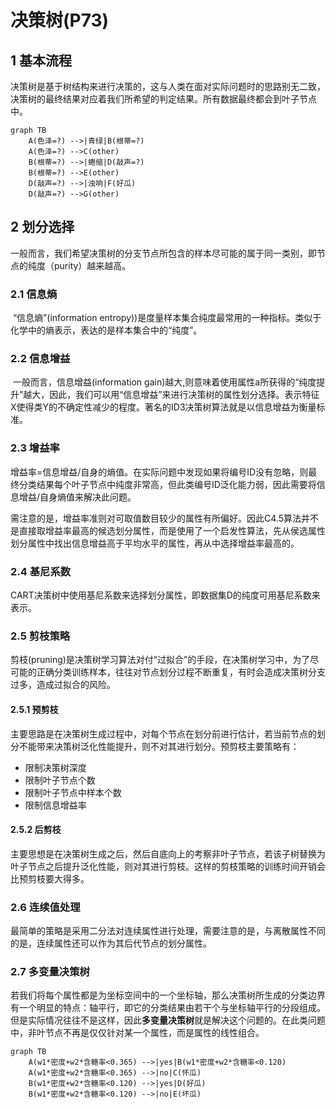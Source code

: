 # 决策树(P73)

## 1 基本流程

​		决策树是基于树结构来进行决策的，这与人类在面对实际问题时的思路别无二致，决策树的最终结果对应着我们所希望的判定结果。所有数据最终都会到叶子节点中。

```mermaid
graph TB
	A(色泽=?) -->|青绿|B(根蒂=?)
	A(色泽=?) -->C(other)
	B(根蒂=?) -->|蜷缩|D(敲声=?)
	B(根蒂=?) -->E(other)
	D(敲声=?) -->|浊响|F(好瓜)
	D(敲声=?) -->G(other)
```

## 2 划分选择

​		一般而言，我们希望决策树的分支节点所包含的样本尽可能的属于同一类别，即节点的纯度（purity）越来越高。

### 2.1 信息熵

​		“信息熵”(information entropy))是度量样本集合纯度最常用的一种指标。类似于化学中的熵表示，表达的是样本集合中的“纯度”。

### 2.2 信息增益

​		一般而言，信息增益(information gain)越大,则意味着使用属性a所获得的“纯度提升”越大，因此，我们可以用“信息增益”来进行决策树的属性划分选择。表示特征X使得类Y的不确定性减少的程度。著名的ID3决策树算法就是以信息增益为衡量标准。

### 2.3 增益率

​		增益率=信息增益/自身的熵值。在实际问题中发现如果将编号ID没有忽略，则最终分类结果每个叶子节点中纯度非常高，但此类编号ID泛化能力弱，因此需要将信息增益/自身熵值来解决此问题。

​		需注意的是，增益率准则对可取值数目较少的属性有所偏好。因此C4.5算法并不是直接取增益率最高的候选划分属性，而是使用了一个启发性算法，先从侯选属性划分属性中找出信息增益高于平均水平的属性，再从中选择增益率最高的。

### 2.4 基尼系数

​		CART决策树中使用基尼系数来选择划分属性，即数据集D的纯度可用基尼系数来表示。

### 2.5 剪枝策略

​		剪枝(pruning)是决策树学习算法对付“过拟合”的手段，在决策树学习中，为了尽可能的正确分类训练样本，往往对节点划分过程不断重复，有时会造成决策树分支过多，造成过拟合的风险。

#### 2.5.1 预剪枝

​		主要思路是在决策树生成过程中，对每个节点在划分前进行估计，若当前节点的划分不能带来决策树泛化性能提升，则不对其进行划分。预剪枝主要策略有：

* 限制决策树深度
* 限制叶子节点个数
* 限制叶子节点中样本个数
* 限制信息增益率

#### 2.5.2 后剪枝

​		主要思想是在决策树生成之后，然后自底向上的考察非叶子节点，若该子树替换为叶子节点之后提升泛化性能，则对其进行剪枝。这样的剪枝策略的训练时间开销会比预剪枝要大得多。

### 2.6 连续值处理

​		最简单的策略是采用二分法对连续属性进行处理，需要注意的是，与离散属性不同的是，连续属性还可以作为其后代节点的划分属性。

### 2.7 多变量决策树

​		若我们将每个属性都是为坐标空间中的一个坐标轴，那么决策树所生成的分类边界有一个明显的特点：轴平行，即它的分类结果由若干个与坐标轴平行的分段组成。但是实际情况往往不是这样，因此**多变量决策树**就是解决这个问题的。在此类问题中，非叶节点不再是仅仅针对某一个属性，而是属性的线性组合。

```mermaid
graph TB
	A(w1*密度+w2*含糖率<0.365) -->|yes|B(w1*密度+w2*含糖率<0.120)
	A(w1*密度+w2*含糖率<0.365) -->|no|C(怀瓜)
	B(w1*密度+w2*含糖率<0.120) -->|yes|D(好瓜)
	B(w1*密度+w2*含糖率<0.120) -->|no|E(坏瓜)
```





